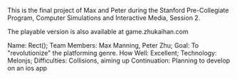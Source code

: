 This is the final project of Max and Peter during the Stanford Pre-Collegiate Program, Computer Simulations and Interactive Media, Session 2. 

The playable version is also available at game.zhukaihan.com

Name: Rect();
Team Members: Max Manning, Peter Zhu;
Goal: To "revolutionize" the platforming genre.
How Well: Excellent;
Technology: Melonjs;
Difficulties: Collisions, aiming up
Continuation: Planning to develop on an ios app
